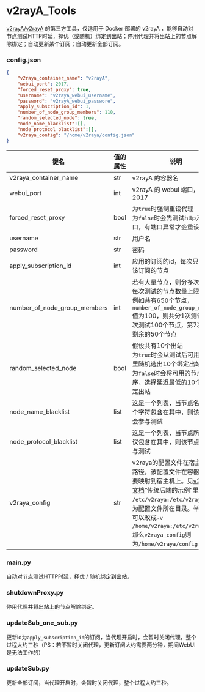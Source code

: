 # v2rayA_Tools

[v2rayA/v2rayA](https://github.com/v2rayA/v2rayA/) 的第三方工具，仅适用于 Docker 部署的 v2rayA ，能够自动对节点测试HTTP时延，择优（或随机）绑定到出站；停用代理并将出站上的节点解除绑定；自动更新某个订阅；自动更新全部订阅。

### config.json

```json
{
    "v2raya_container_name": "v2rayA",
    "webui_port": 2017,
    "forced_reset_proxy": true,
    "username": "v2rayA_webui_username",
    "password": "v2rayA_webui_passwore",
    "apply_subscription_id": 1,
    "number_of_node_group_members": 110,
    "random_selected_node": true,
    "node_name_blacklist":[],
    "node_protocol_blacklist":[],
    "v2raya_config": "/home/v2raya/config.json"
}
```

| 键名                         | 值的属性 | 说明                                                         |
| ---------------------------- | -------- | ------------------------------------------------------------ |
| v2raya_container_name        | str      | v2rayA 的容器名                                              |
| webui_port                   | int      | v2rayA 的 webui 端口，默认是2017                             |
| forced_reset_proxy           | bool     | 为`true`时强制重设代理<br>为`false`时会先测试http入站端口，有端口异常才会重设代理 |
| username                     | str      | 用户名                                                       |
| password                     | str      | 密码                                                         |
| apply_subscription_id        | int      | 应用的订阅的id，每次只会测试该订阅的节点                     |
| number_of_node_group_members | int      | 若有大量节点，则分多次测试，每次测试的节点数量上限。<br>例如共有650个节点，`number_of_node_group_members`值为100，则共分1次测试，前6次测试100个节点，第7次测试剩余的50个节点 |
| random_selected_node         | bool     | 假设共有10个出站<br>为`true`时会从测试后可用的节点里随机选出10个绑定出站<br>为`false`时会将可用的节点排序，选择延迟最低的10个节点绑定出站 |
| node_name_blacklist          | list     | 这是一个列表，当节点名中的某个字符包含在其中，则该节点不会参与测试 |
| node_protocol_blacklist      | list     | 这是一个列表，当节点所用的协议包含在其中，则该节点不会参与测试 |
| v2raya_config                | str      | v2raya的配置文件在宿主机里的路径，该配置文件在容器里，须要映射到宿主机上。见[v2RayA文档](https://v2raya.org/docs/prologue/installation/docker/#%E8%BF%90%E8%A1%8C-v2raya)“传统后端的示例”里`-v /etc/v2raya:/etc/v2raya \`即为配置文件所在目录。举例，你可以改成`-v /home/v2raya:/etc/v2raya \`,那么`v2raya_config`则为`/home/v2raya/config.json` |

### main.py

自动对节点测试HTTP时延，择优 / 随机绑定到出站。

### shutdownProxy.py

停用代理并将出站上的节点解除绑定。

### updateSub_one_sub.py

更新id为`apply_subscription_id`的订阅，当代理开启时，会暂时关闭代理，整个过程大约三秒（PS：若不暂时关闭代理，更新订阅大约需要两分钟，期间WebUI是无法工作的）

### updateSub.py

更新全部订阅，当代理开启时，会暂时关闭代理，整个过程大约三秒。